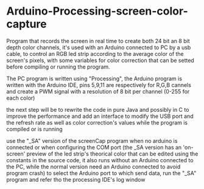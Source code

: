 # Arduino-Processing-screen-color-capture

Program that records the screen in real time to create both 24 bit an 8 bit depth color channels, it's used with an Arduino connected
to PC by a usb cable, to control an RGB led strip according to the average color of the screen's pixels, with some variables for color
correction that can be setted before compiling or running the program.

The PC program is written using "Processing", the Arduino program is written with the Arduino IDE, pins 5,9,11 are respectively for
R,G,B cannels and create a PWM signal with a resolution of 8 bit per channel (0-255 for each color)

the next step will be to rewrite the code in pure Java and possibly in C to improve the performance and add an interface to modify the USB port and the refresh rate as well as color correction's values while the program is compiled or is running

use the "_SA" version of the screenCap program when no arduino is connected or when configuring the COM port
(the _SA version has an 'on-screen' preview of the led strip's theorical color that can be edited using the constants in the source code, it also runs without an Arduino connected to the PC, while the normal version need an Arduino connected to avoid program crash)
to select the Arduino port to which send data, run the "_SA" program and refer tho the processing IDE's log window
